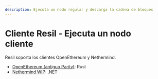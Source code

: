 ```yaml
---
description: Ejecuta un nodo regular y descarga la cadena de bloques
---
```


# Cliente Resil - Ejecuta un nodo cliente

Resil soporta los clientes OpenEthereum y Nethermind.

* [OpenEthereum \(antiguo Parity\)](parity.md): Rust
* [Nethermind WIP](https://github.com/latam-blockchain/website/tree/92c382cf91aa37e4a46b2eaada777bfd6c5b4793/para-desarrolladores/nodo-cliente-instalacion/nethermind.md): .NET

